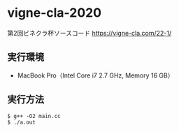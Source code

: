 # vigne-cla-2020
第2回ビネクラ杯ソースコード
https://vigne-cla.com/22-1/

## 実行環境
- MacBook Pro（Intel Core i7 2.7 GHz, Memory 16 GB）

## 実行方法
```
$ g++ -O2 main.cc
$ ./a.out
```
